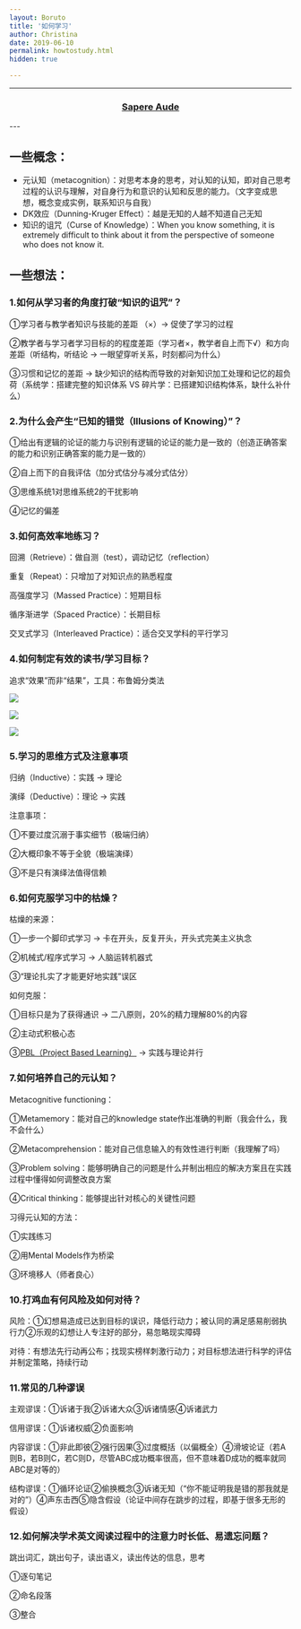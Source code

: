 ```yaml
---
layout: Boruto
title: '如何学习'
author: Christina
date: 2019-06-10
permalink: howtostudy.html
hidden: true

---
```


---

<h3 style="text-align:center"><a href="http://www.lonelyreader.com/ignis-doctrinae/">Sapere Aude</a></h3>
---

## 一些概念：

- 元认知（metacognition）：对思考本身的思考，对认知的认知，即对自己思考过程的认识与理解，对自身行为和意识的认知和反思的能力。（文字变成思想，概念变成实例，联系知识与自我）
- DK效应（Dunning-Kruger Effect）：越是无知的人越不知道自己无知
- 知识的诅咒（Curse of Knowledge）：When you know something, it is extremely difficult to think about it from the perspective of someone who does not know it.

## 一些想法：

### **1.如何从学习者的角度打破“知识的诅咒”？**

①学习者与教学者知识与技能的差距 （×）→ 促使了学习的过程

②教学者与学习者学习目标的的程度差距（学习者×，教学者自上而下√）和方向差距（听结构，听结论 → 一眼望穿听关系，时刻都问为什么）

③习惯和记忆的差距 → 缺少知识的结构而导致的对新知识加工处理和记忆的超负荷（系统学：搭建完整的知识体系 VS 碎片学：已搭建知识结构体系，缺什么补什么）

### **2.为什么会产生“已知的错觉（Illusions of Knowing）”？**

①给出有逻辑的论证的能力与识别有逻辑的论证的能力是一致的（创造正确答案的能力和识别正确答案的能力是一致的）

②自上而下的自我评估（加分式估分与减分式估分）

③思维系统1对思维系统2的干扰影响

④记忆的偏差

### **3.如何高效率地练习？**

回溯（Retrieve）：做自测（test），调动记忆（reflection）

重复（Repeat）：只增加了对知识点的熟悉程度

高强度学习（Massed Practice）：短期目标

循序渐进学（Spaced Practice）：长期目标

交叉式学习（Interleaved Practice）：适合交叉学科的平行学习

### **4.如何制定有效的读书/学习目标？**

追求“效果”而非“结果”，工具：布鲁姆分类法

![](../../assets/img/2019-07-09_192428.png)

![](../../assets/img/2019-07-09_194528.png)

![](../../assets/img/2019-07-09_194814.png)

### **5.学习的思维方式及注意事项**

归纳（Inductive）：实践 → 理论

演绎（Deductive）：理论 → 实践

注意事项：

①不要过度沉溺于事实细节（极端归纳）

②大概印象不等于全貌（极端演绎）

③不是只有演绎法值得信赖

### **6.如何克服学习中的枯燥？**

枯燥的来源：

①一步一个脚印式学习 → 卡在开头，反复开头，开头式完美主义执念

②机械式/程序式学习 → 人脑运转机器式

③“理论扎实了才能更好地实践”误区 

如何克服：

①目标只是为了获得通识 → 二八原则，20%的精力理解80%的内容

②主动式积极心态

③[PBL（Project Based Learning）](https://www.edutopia.org/project-based-learning) → 实践与理论并行

### **7.如何培养自己的元认知？**

Metacognitive functioning：

①Metamemory：能对自己的knowledge state作出准确的判断（我会什么，我不会什么）

②Metacomprehension：能对自己信息输入的有效性进行判断（我理解了吗）

③Problem solving：能够明确自己的问题是什么并制出相应的解决方案且在实践过程中懂得如何调整改良方案

④Critical thinking：能够提出针对核心的关键性问题

习得元认知的方法：

①实践练习

②用Mental Models作为桥梁

③环境移人（师者良心）

### **10.打鸡血有何风险及如何对待？**

风险：①幻想易造成已达到目标的误识，降低行动力；被认同的满足感易削弱执行力②乐观的幻想让人专注好的部分，易忽略现实障碍

对待：有想法先行动再公布；找现实榜样刺激行动力；对目标想法进行科学的评估并制定策略，持续行动

### **11.常见的几种谬误**

主观谬误：①诉诸于我②诉诸大众③诉诸情感④诉诸武力

信用谬误：①诉诸权威②负面影响

内容谬误：①非此即彼②强行因果③过度概括（以偏概全）④滑坡论证（若A则B，若B则C，若C则D，尽管ABC成功概率很高，但不意味着D成功的概率就同ABC是对等的）

结构谬误：①循环论证②偷换概念③诉诸无知（“你不能证明我是错的那我就是对的”）④声东击西⑤隐含假设（论证中间存在跳步的过程，即基于很多无形的假设）

### **12.如何解决学术英文阅读过程中的注意力时长低、易遗忘问题？**

跳出词汇，跳出句子，读出语义，读出传达的信息，思考

①逐句笔记

②命名段落

③整合
